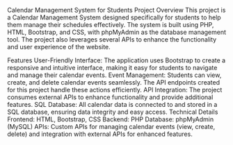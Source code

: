 Calendar Management System for Students
Project Overview
This project is a Calendar Management System designed specifically for students to help them manage their schedules effectively. The system is built using PHP, HTML, Bootstrap, and CSS, with phpMyAdmin as the database management tool. The project also leverages several APIs to enhance the functionality and user experience of the website.

Features
User-Friendly Interface: The application uses Bootstrap to create a responsive and intuitive interface, making it easy for students to navigate and manage their calendar events.
Event Management: Students can view, create, and delete calendar events seamlessly. The API endpoints created for this project handle these actions efficiently.
API Integration: The project consumes external APIs to enhance functionality and provide additional features.
SQL Database: All calendar data is connected to and stored in a SQL database, ensuring data integrity and easy access.
Technical Details
Frontend: HTML, Bootstrap, CSS
Backend: PHP
Database: phpMyAdmin (MySQL)
APIs: Custom APIs for managing calendar events (view, create, delete) and integration with external APIs for enhanced features.
